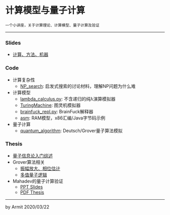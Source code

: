 # 计算模型与量子计算

    一个小讲座，关于计算理论、计算模型、量子计算及验证

----

### Slides

  - [计算、方法、机器](/计算、方法、机器.pptx)

### Code

  - 计算复杂性
    - [NP_search](/code/NP_search): 启发式搜索的讨论材料，理解NP问题为什么难
  - 计算模型
    - [lambda_calculus.py](/code/lambda_calculus.py): 不含递归的纯λ演算模拟器
    - [TuringMachine](/code/TuringMachine/TM.pdf): 图灵机模拟器
    - [brainfuck_repl.py](/code/brainfuck_repl.py): BrainFuck解释器
    - [asm](/code/asm): RAM模型，x86汇编/Java字节码示例
  - 量子计算
    - [quantum_algorithm](/code/quantum_algorithm): Deutsch/Grover量子算法模拟

### Thesis

  - [量子信息论入门综述](/thesis/量子信息研究进展.pdf)
  - Grover算法相关
    - [振幅放大、相位估计](/thesis/Quantum%20Amplitude%20Amplificationand%20Estimation.pdf)
    - [多值量子逻辑](/thesis/Grover’s%20Algorithm%20and%20Many-Valued%20Quantum%20Logic.pdf)
  - Mahadev的量子计算验证
    - [PPT Slides](/thesis/Urmila%20Mahadev%20-%20quantum%20computation%20verification.pdf)
    - [PDF Thesis](/thesis/Classical%20Veriﬁcation%20of%20Quantum%20Computations.pdf)

----

by Armit
2020/03/22 
